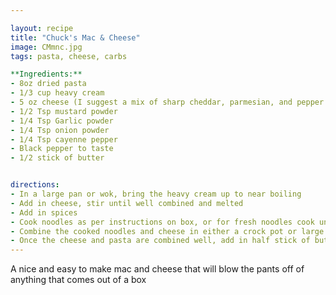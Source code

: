 ```yaml
---

layout: recipe
title: "Chuck's Mac & Cheese"
image: CMmnc.jpg
tags: pasta, cheese, carbs

**Ingredients:**
- 8oz dried pasta
- 1/3 cup heavy cream
- 5 oz cheese (I suggest a mix of sharp cheddar, parmesian, and pepper jack)
- 1/2 Tsp mustard powder
- 1/4 Tsp Garlic powder
- 1/4 Tsp onion powder
- 1/4 Tsp cayenne pepper
- Black pepper to taste
- 1/2 stick of butter


directions:
- In a large pan or wok, bring the heavy cream up to near boiling
- Add in cheese, stir until well combined and melted
- Add in spices
- Cook noodles as per instructions on box, or for fresh noodles cook until al dente
- Combine the cooked noodles and cheese in either a crock pot or large bowl, mix
- Once the cheese and pasta are combined well, add in half stick of butter cut into smaller chunks, stir until well combined
---
```


A nice and easy to make mac and cheese that will blow the pants off of anything that comes out of a box